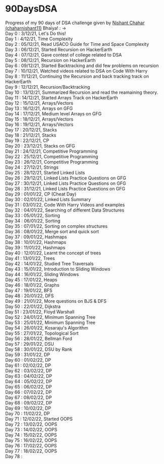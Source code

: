 # 90DaysDSA
Progress of my 90 days of DSA challenge given by [Nishant Chahar (chaharnishant11)](https://github.com/chaharnishant11) Bhaiya! : ->
<br>
Day 0 : 3/12/21, Let's Do this!<br>
Day 1 : 4/12/21, Time Complexity<br>
Day 2 : 05/12/21, Read USACO Guide for Time and Space Complexity<br>
Day 3 : 06/12/21, Started Recursion on HackerEarth<br>
Day 4 : 07/12/21, Gave contest of college related to DSA<br>
Day 5 : 08/12/21, Recursion on HackerEarth<br>
Day 6 : 09/12/21, Started Backtracking and did few problems on recursion<br>
Day 7 : 10/12/21, Watched videos related to DSA on Code With Harry<br>
Day 8 : 11/12/21, Continuing the Recursion and back tracking track on HackerEarth
<br>Day 9 : 12/12/21, Recursion/Backtracking<br>
Day 10 : 13/12/21, Summarized Recursion and read the reamaining theory.<br>
Day 11 : 14/12/21, Started Arrays Track on HackerEarth<br>
Day 12 : 15/12/21, Arrays/Vectors<br>
Day 13 : 16/12/21, Arrays on GFG<br>
Day 14 : 17/12/21, Medium level Arrays on GFG<br>
Day 15 : 18/12/21, Arrays/Vectors<br>
Day 16 : 19/12/21, Arrays/Vectors<br>
Day 17 : 20/12/21, Stacks<br>
Day 18 : 21/12/21, Stacks<br>
Day 19 : 22/12/21, CP<br>
Day 20 : 23/12/21, Stacks on GFG<br>
Day 21 : 24/12/21, Competitive Programming<br>
Day 22 : 25/12/21, Competitive Programming<br>
Day 23 : 26/12/21, Competitive Programming<br>
Day 24 : 27/12/21, Strings<br>
Day 25 : 28/12/21, Started Linked Lists<br>
Day 26 : 29/12/21, Linked Lists Practice Questions on GFG<br>
Day 27 : 30/12/21, Linked Lists Practice Questions on GFG<br>
Day 28 : 31/12/21, Linked Lists Practice Questions on GFG<br>
Day 29 : 01/01/22, CP (Cheat Day)<br>
Day 30 : 02/01/22, Linked Lists Summary<br>
Day 31 : 03/01/22, Code With Harry Videos and examples<br>
Day 32 : 04/01/22, Searching of different Data Structures<br>
Day 33 : 05/01/22, Sorting<br>
Day 34 : 06/01/22, Sorting<br>
Day 35 : 07/01/22, Sorting on complex structures<br>
Day 36 : 08/01/22, Merge sort and quick sort<br>
Day 37 : 09/01/22, Hashmaps<br>
Day 38 : 10/01/22, Hashmaps<br>
Day 39 : 11/01/22, Hashmaps<br>
Day 40 : 12/01/22, Learnt the concept of trees<br>
Day 41 : 13/01/22, Trees<br>
Day 42 : 14/01/22, Studied Tree Traversals<br>
Day 43 : 15/01/22, Introduction to Sliding Windows<br>
Day 44 : 16/01/22, Sliding Windows<br>
Day 45 : 17/01/22, Heaps<br>
Day 46 : 18/01/22, Graphs<br>
Day 47 : 19/01/22, BFS<br>
Day 48 : 20/01/22, DFS<br>
Day 49 : 21/01/22, More questions on BJS & DFS<br>
Day 50 : 22/01/22, Dijkstra<br>
Day 51 : 23/01/22, Floyd Warshall<br>
Day 52 : 24/01/22, Minimum Spanning Tree<br>
Day 53 : 25/01/22, Minimum Spanning Tree<br>
Day 54 : 26/01/22, Kosaraju's Algorithm<br>
Day 55 : 27/01/22, Topological Sort<br>
Day 56 : 28/01/22, Bellman Ford<br>
Day 57 : 29/01/22, DSU<br>
Day 58 : 30/01/22, DSU by Rank<br>
Day 59 : 31/01/22, DP<br>
Day 60 : 01/02/22, DP<br>
Day 61 : 02/02/22, DP<br>
Day 62 : 03/02/22, DP<br>
Day 63 : 04/02/22, DP<br>
Day 64 : 05/02/22, DP<br>
Day 65 : 06/02/22, DP<br>
Day 66 : 07/02/22, DP<br>
Day 67 : 08/02/22, DP<br>
Day 68 : 09/02/22, DP<br>
Day 69 : 10/02/22, DP<br>
Day 70 : 11/02/22, DP<br>
Day 71 : 12/02/22, Started OOPS<br>
Day 72 : 13/02/22, OOPS<br>
Day 73 : 14/02/22, OOPS<br>
Day 74 : 15/02/22, OOPS<br>
Day 75 : 16/02/22, OOPS<br>
Day 76 : 17/02/22, OOPS<br>
Day 77 : 18/02/22, OOPS<br>
Day 78 : 








